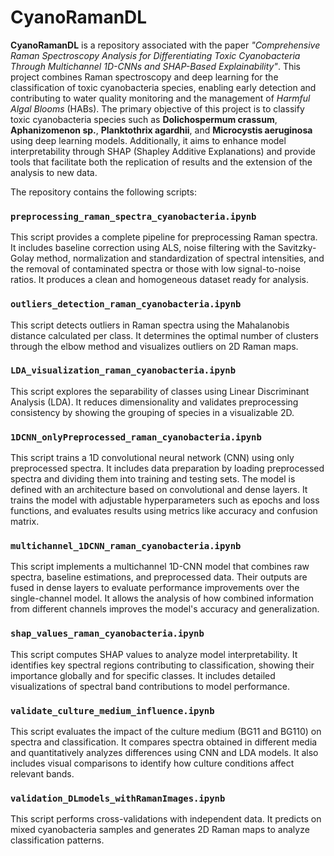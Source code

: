 # CyanoRamanDL

**CyanoRamanDL** is a repository associated with the paper *"Comprehensive Raman Spectroscopy Analysis for Differentiating Toxic Cyanobacteria Through Multichannel 1D-CNNs and SHAP-Based Explainability"*. This project combines Raman spectroscopy and deep learning for the classification of toxic cyanobacteria species, enabling early detection and contributing to water quality monitoring and the management of *Harmful Algal Blooms* (HABs).
The primary objective of this project is to classify toxic cyanobacteria species such as **Dolichospermum crassum**, **Aphanizomenon sp.**, **Planktothrix agardhii**, and **Microcystis aeruginosa** using deep learning models. Additionally, it aims to enhance model interpretability through SHAP (Shapley Additive Explanations) and provide tools that facilitate both the replication of results and the extension of the analysis to new data.

The repository contains the following scripts:

### `preprocessing_raman_spectra_cyanobacteria.ipynb`
This script provides a complete pipeline for preprocessing Raman spectra. It includes baseline correction using ALS, noise filtering with the Savitzky-Golay method, normalization and standardization of spectral intensities, and the removal of contaminated spectra or those with low signal-to-noise ratios. It produces a clean and homogeneous dataset ready for analysis.

### `outliers_detection_raman_cyanobacteria.ipynb`
This script detects outliers in Raman spectra using the Mahalanobis distance calculated per class. It determines the optimal number of clusters through the elbow method and visualizes outliers on 2D Raman maps. 

### `LDA_visualization_raman_cyanobacteria.ipynb`
This script explores the separability of classes using Linear Discriminant Analysis (LDA). It reduces dimensionality and validates preprocessing consistency by showing the grouping of species in a visualizable 2D.

### `1DCNN_onlyPreprocessed_raman_cyanobacteria.ipynb`
This script trains a 1D convolutional neural network (CNN) using only preprocessed spectra. It includes data preparation by loading preprocessed spectra and dividing them into training and testing sets. The model is defined with an architecture based on convolutional and dense layers. It trains the model with adjustable hyperparameters such as epochs and loss functions, and evaluates results using metrics like accuracy and confusion matrix.

### `multichannel_1DCNN_raman_cyanobacteria.ipynb`
This script implements a multichannel 1D-CNN model that combines raw spectra, baseline estimations, and preprocessed data. Their outputs are fused in dense layers to evaluate performance improvements over the single-channel model. It allows the analysis of how combined information from different channels improves the model's accuracy and generalization.

### `shap_values_raman_cyanobacteria.ipynb`
This script computes SHAP values to analyze model interpretability. It identifies key spectral regions contributing to classification, showing their importance globally and for specific classes. It includes detailed visualizations of spectral band contributions to model performance.

### `validate_culture_medium_influence.ipynb`
This script evaluates the impact of the culture medium (BG11 and BG110) on spectra and classification. It compares spectra obtained in different media and quantitatively analyzes differences using CNN and LDA models. It also includes visual comparisons to identify how culture conditions affect relevant bands.

### `validation_DLmodels_withRamanImages.ipynb`
This script performs cross-validations with independent data. It predicts on mixed cyanobacteria samples and generates 2D Raman maps to analyze classification patterns. 
